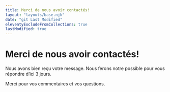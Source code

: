 ```yaml
---
title: Merci de nous avoir contactés!
layout: "layouts/base.njk"
date: "git Last Modified"
eleventyExcludeFromCollections: true
lastModified: true
---
```


# Merci de nous avoir contactés!

Nous avons bien reçu votre message. Nous ferons notre possible pour vous répondre d’ici 3 jours.

Merci pour vos commentaires et vos questions.
